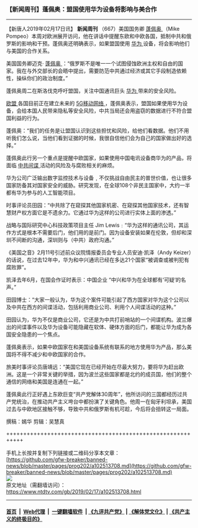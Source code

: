 ### 【新闻周刊】蓬佩奥：盟国使用华为设备将影响与美合作
------------------------

<div class="post_content">
 <p>
  【新唐人2019年02月17日讯】
  <strong>
   新闻周刊
  </strong>
  （667）美国国务卿
  <a href="https://www.ntdtv.com/gb/蓬佩奥.htm">
   蓬佩奥
  </a>
  （Mike Pompeo）本周对欧洲展开访问，他在讲话中提醒东欧和中欧各国，抵制中共和俄罗斯的影响和干预。蓬佩奥还明确表示，如果盟国使用
  <a href="https://www.ntdtv.com/gb/华为.htm">
   华为
  </a>
  设备，将会影响他们与美国的合作关系。
 </p>
 <p>
  美国国务卿迈克‧
  <a href="https://www.ntdtv.com/gb/蓬佩奥.htm">
   蓬佩奥
  </a>
  ：“俄罗斯不是唯一一个试图侵蚀欧洲主权和自由的国家。我在与外交部长的会晤中提出，需要防范中共通过经济或其它手段制造依赖性，操纵你们的政治制度。”
 </p>
 <p>
  蓬佩奥周二在斯洛伐克呼吁盟国，关注中国通讯巨头
  <a href="https://www.ntdtv.com/gb/华为.htm">
   华为
  </a>
  带来的安全风险。
 </p>
 <p>
  <a href="https://www.ntdtv.com/gb/欧盟.htm">
   欧盟
  </a>
  各国目前正在建立未来的
  <a href="https://www.ntdtv.com/gb/5g移动网络.htm">
   5G移动网络
  </a>
  ，蓬佩奥表示，盟国如果使用华为设备，会给本国人民带来隐私等安全风险，中共当局还会用盗窃的数据进行不符合盟国利益的行为。
 </p>
 <p>
  蓬佩奥：“我们的任务是让盟国认识到这些担忧和风险，给他们看数据。他们不用听我们怎么说，当他们看到证据的时候，我很自信他们会为自己的国家做出好的选择。”
 </p>
 <p>
  蓬佩奥此行另一个重点是提醒中欧国家，如果使用中国电讯设备商华为的产品，将面临
  <a href="https://www.ntdtv.com/gb/中共间谍.htm">
   中共间谍
  </a>
  活动的风险及与腐败相关的麻烦。
 </p>
 <p>
  华为公司广泛输出数字监控技术与设备﹐不仅挑战自由民主的普世价值，也让很多国家防备其对国家安全的威胁。研究发现，在全球108个非民主国家中，大约一半都有华为参与的人工智能项目。
 </p>
 <p>
  时事评论员田园：“中共除了在窥探其他国家机密、在窥探其他国家技术，还有智慧财产权方面它是不遗余力。它通过华为这样的公司进行实体上面的渗透。”
 </p>
 <p>
  战略与国际研究中心科技政策项目主任 Jim Lewis﹕“华为这样的通讯公司，其运作方式是根本不需要后门，他们用的是前门。因为设备安装如果在伦敦，但却和深圳不间断的沟通，深圳则与（中共）政府沟通。”
 </p>
 <p>
  《美国之音》2月11号引述前众议院情报委员会专业人员安迪·凯泽（Andy Keizer）的话说，在过去12年中，华为和中兴通讯已经在多达21个国家“被调查或被判犯有腐败罪”。
 </p>
 <p>
  凯泽去年6月，在国会作证时表示：中国企业 “中兴和华为在全球都有‘可疑’的名声。”
 </p>
 <p>
  田园博士：“大家一般认为，华为这个案件可能引起了西方国家对华为这个公司以及中共在西方的间谍活动，包括利用商业公司、利用个人间谍活动的这种。”
 </p>
 <p>
  田园认为，华为不仅是商业公司，它还是为中共打前哨站的一个间谍机构。波兰爆出的间谍事件以及华为设备可能隐藏在软体、硬体方面的后门，都能让华为成为各国安全隐患的一个焦点。
 </p>
 <p>
  蓬佩奥表示，如果中欧国家在和美国设备系统有联系的地方使用华为产品，那么美国将不得不减少和中欧国家的合作。
 </p>
 <p>
  旅美时事评论员唐靖远：“美国它现在已经开始在尽最大努力，要将华为赶出欧洲。这是一个非常关键的举措，因为波兰这些国家都是北约的成员国，他们的整个通信的网络和美国是连通在一起。”
 </p>
 <p>
  蓬佩奥此行正好遇上东欧巨变“共产党解体30周年”，他所访问的三国都经历过共产党统治，在推动共产主义垮台中都扮演了关键角色。他周一在匈牙利坦承，美国过去与中欧地区接触不够，导致中共和俄罗斯有机可趁，今后将会扭转这一局面。
 </p>
 <p>
  撰稿：嫣华 剪辑：吴慧真
 </p>
 <p>
 </p>
 <div class="single_ad">
 </div>
</div>

+++++++++++++++++++++++++++++++++++++++++++++++++++++++++++<br/><br/>
手机上长按并复制下列链接或二维码分享本文章：<br/>
[https://github.com/gfw-breaker/banned-news/blob/master/pages/prog202/a102513708.md](https://github.com/gfw-breaker/banned-news/blob/master/pages/prog202/a102513708.md)<br/>
[<img src='https://github.com/gfw-breaker/banned-news/blob/master/pages/prog202/a102513708.md.png'/>](https://github.com/gfw-breaker/banned-news/blob/master/pages/prog202/a102513708.md)<br/>
原文地址（需翻墙访问）：https://www.ntdtv.com/gb/2019/02/17/a102513708.html


------------------------
#### [首页](https://github.com/gfw-breaker/banned-news/blob/master/README.md) &nbsp;|&nbsp; [Web代理](https://github.com/labour-camp/helloworld) &nbsp;|&nbsp; [一键翻墙软件](https://github.com/gfw-breaker/nogfw/blob/master/README.md) &nbsp;| [《九评共产党》](https://github.com/gfw-breaker/9ping.md/blob/master/README.md#九评之一评共产党是什么) | [《解体党文化》](https://github.com/gfw-breaker/jtdwh.md/blob/master/README.md) | [《共产主义的终极目的》](https://github.com/gfw-breaker/gczydzjmd.md/blob/master/README.md)

